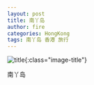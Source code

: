 ```yaml
---
layout: post
title: 南丫岛
author: fire
categories: HongKong 
tags: 南丫岛 香港 旅行
---
```


![title](https://image.sideproject.cn/titlex/titlex_061.jpg){:class="image-title"}

南丫岛
